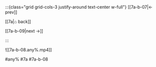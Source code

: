 :::{class="grid grid-cols-3 justify-around text-center w-full"}
[[7a-b-07|← prev]]

[[7a|⌂ back]]

[[7a-b-09|next →]]

:::

![[7a-b-08.any%.mp4]]

#any% #7a #7a-b-08